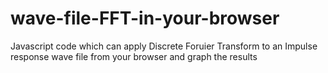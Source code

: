 # wave-file-FFT-in-your-browser
Javascript code which can apply Discrete Foruier Transform to an Impulse response wave file from your browser and graph the results
